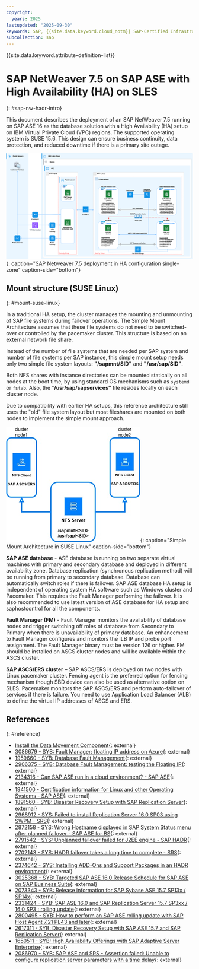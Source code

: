 ```yaml
---
copyright:
  years: 2025
lastupdated: "2025-09-30"
keywords: SAP, {{site.data.keyword.cloud_notm}} SAP-Certified Infrastructure, {{site.data.keyword.ibm_cloud_sap}}, SAP Workloads, SLES, HADR
subcollection: sap
---
```


{{site.data.keyword.attribute-definition-list}}


# SAP NetWeaver 7.5 on SAP ASE with High Availability (HA) on SLES
{: #sap-nw-hadr-intro}

This document describes the deployment of an SAP NetWeaver 7.5 running on SAP ASE 16 as the database solution with a High Availability (HA) setup on IBM Virtual Private Cloud (VPC) regions. The supported operating system is SUSE 15.6.
This design can ensure business continuity, data protection, and reduced downtime if there is a primary site outage.

![Figure 1. SAP Netweaver 7.5 deployment in HA configuration single-zone](../../images/vpc-intel-vsi-arch-diagram-ase-hadr.svg "SAP Netweaver 7.5 deployment in HA configuration single-zone"){: caption="SAP Netweaver 7.5 deployment in HA configuration single-zone" caption-side="bottom"}

## Mount structure (SUSE Linux)
{: #mount-suse-linux}

In a traditional HA setup, the cluster manages the mounting and unmounting of SAP file systems during failover operations. The Simple Mount Architecture assumes that these file systems do not need to be switched-over or controlled by the pacemaker cluster. This structure is based on an external network file share.

Instead of the number of file systems that are needed per SAP system and number of file systems per SAP instance, this simple mount setup needs only two simple file system layouts: **"/sapmnt/SID"** and **"/usr/sap/SID"**.

Both NFS shares with instance directories can be mounted statically on all nodes at the boot time, by using standard OS mechanisms such as `systemd` or `fstab`. Also, the **“/usr/sap/sapservices”** file resides locally on each cluster node.

Due to compatibility with earlier HA setups, this reference architecture still uses the "old" file system layout but most fileshares are mounted on both nodes to implement the simple mount approach.

![Figure 2. Simple Mount Architecture in SUSE Linux](../../images/vpc-intel-vsi-simplemount-arch-SUSE-linux.png "Simple Mount Architecture in SUSE Linux"){: caption="Simple Mount Architecture in SUSE Linux" caption-side="bottom"}

**SAP ASE database** - ASE database is running on two separate virtual machines with primary and secondary database and deployed in different availability zone. Database replication (synchronous replication method) will be running from primary to secondary database. Database can automatically switch roles if there is failover.
SAP ASE database HA setup is independent of operating system HA software such as Windows cluster and Pacemaker. This requires the Fault Manager performing the failover. It is also recommended to use latest version of ASE database for HA setup and saphostcontrol for all the components.

**Fault Manager (FM)** - Fault Manager monitors the availability of database nodes and trigger switching off roles of database from Secondary to Primary when there is unavailability of primary database. An enhancement to Fault Manager configures and monitors the ILB IP and probe port assignment. The Fault Manager binary must be version 126 or higher. FM should be installed on ASCS cluster nodes and will be available within the ASCS cluster.

**SAP ASCS/ERS cluster** – SAP ASCS/ERS is deployed on two nodes with Linux pacemaker cluster. Fencing agent is the preferred option for fencing mechanism though SBD device can also be used as alternative option on SLES. Pacemaker monitors the SAP ASCS/ERS and perform auto-failover of services if there is failure. You need to use Application Load Balancer (ALB) to define the virtual IP addresses of ASCS and ERS.

## References
{: #reference}

* [Install the Data Movement Component](https://help.sap.com/docs/SAP_ASE/6ca21b96f7cb456fabb2b32b2121a6ae/2c6c4fba235245f49f6c412d011fb628.html?version=16.0.4.7&locale=en-US){: external}
* [3086679 - SYB: Fault Manager: floating IP address on Azure](https://launchpad.support.sap.com/#/notes/3086679){: external}
* [1959660 - SYB: Database Fault Management](https://launchpad.support.sap.com/#/notes/1959660){: external}
* [2906375 - SYB: Database Fault Management: testing the Floating IP](https://launchpad.support.sap.com/#/notes/2906375){: external}
* [2134316 - Can SAP ASE run in a cloud environment? - SAP ASE](https://launchpad.support.sap.com/#/notes/2134316){: external}
* [1941500 - Certification information for Linux and other Operating Systems - SAP ASE](https://launchpad.support.sap.com/#/notes/1941500){: external}
* [1891560 - SYB: Disaster Recovery Setup with SAP Replication Server](https://launchpad.support.sap.com/#/notes/1891560){: external}
* [2968912 - SYS: Failed to install Replication Server 16.0 SP03 using SWPM - SRS](https://me.sap.com/notes/2968912){: external}
* [2872158 - SYS: Wrong Hostname displayed in SAP System Status menu after planned failover - SAP ASE for BS](https://me.sap.com/notes/2872158){: external}
* [2791542 - SYS: Unplanned failover failed for J2EE engine - SAP HADR](https://me.sap.com/notes/2791542){: external}
* [2702143 - SYS: HADR failover takes a long time to complete - SRS](https://me.sap.com/notes/2702143){: external}
* [2374642 - SYS: Installing ADD-Ons and Support Packages in an HADR environment](https://me.sap.com/notes/2374642){: external}
* [3025368 - SYB: Targeted SAP ASE 16.0 Release Schedule for SAP ASE on SAP Business Suite](https://me.sap.com/notes/3025368){: external}
* [2073343 - SYB: Release information for SAP Sybase ASE 15.7 SP13x / SP14x](https://me.sap.com/notes/2073343){: external}
* [2331424 - SYB: SAP ASE 16.0 and SAP Replication Server 15.7 SP3xx / 16.0 SP3 : rolling update](https://me.sap.com/notes/2331424){: external}
* [2800495 - SYB: How to perform an SAP ASE rolling update with SAP Host Agent 7.21 PL43 and later](https://me.sap.com/notes/2800495){: external}
* [2617311 - SYB: Disaster Recovery Setup with SAP ASE 15.7 and SAP Replication Server](https://me.sap.com/notes/2617311){: external}
* [1650511 - SYB: High Availability Offerings with SAP Adaptive Server Enterprise](https://me.sap.com/notes/1650511){: external}
* [2086970 - SYB: SAP ASE and SRS - Assertion failed: Unable to configure replication server parameters with a time delay](https://me.sap.com/notes/2086970){: external}
